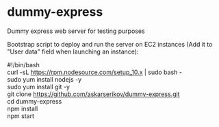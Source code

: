 # dummy-express
Dummy express web server for testing purposes

Bootstrap script to deploy and run the server on EC2 instances (Add it to "User data" field when launching an instance): 

#!/bin/bash <br/>
curl -sL https://rpm.nodesource.com/setup_10.x | sudo bash - <br/>
sudo yum install nodejs -y <br/>
sudo yum install git -y <br/>
git clone https://github.com/askarserikov/dummy-express.git <br/>
cd dummy-express <br/>
npm install <br/>
npm start <br/>
